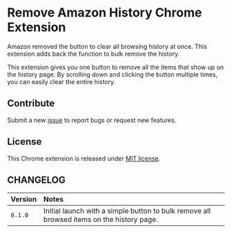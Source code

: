 # Remove Amazon History Chrome Extension

Amazon removed the button to clear all browsing history at once. This extension adds back the function to bulk remove the history.

This extension gives you one button to remove all the items that show up on the history page. By scrolling down and clicking the button multiple times, you can easily clear the entire history.

## Contribute
Submit a new [issue](https://github.com/tuliren/chrome-remove-amazon-history/issues/new) to report bugs or request new features.

## License
This Chrome extension is released under [MIT license](LICENSE).

## CHANGELOG

| Version | Notes |
| :--- | :--- |
| `0.1.0` | Initial launch with a simple button to bulk remove all browsed items on the history page. |
